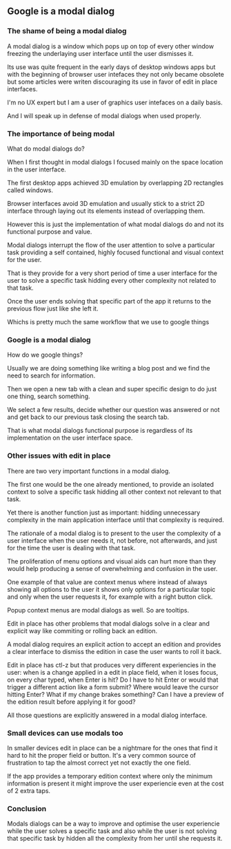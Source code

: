 ## Google is a modal dialog

### The shame of being a modal dialog

A modal dialog is a window which pops up on top of every other window freezing the
underlaying user interface until the user dismisses it.

Its use was quite frequent in the early days of desktop windows apps but with the
beginning of browser user intefaces they not only became obsolete but some articles
were writen discouraging its use in favor of edit in place interfaces.

I'm no UX expert but I am a user of graphics user intefaces on a daily basis.

And I will speak up in defense of modal dialogs when used properly.

### The importance of being modal

What do modal dialogs do?

When I first thought in modal dialogs I focused mainly on the space location
in the user interface.

The first desktop apps achieved 3D emulation by overlapping 2D rectangles called
windows.

Browser interfaces avoid 3D emulation and usually stick to a strict 2D interface
through laying out its elements instead of overlapping them.

However this is just the implementation of what modal dialogs do and not its functional
purpose and value.

Modal dialogs interrupt the flow of the user attention to solve a particular task providing
a self contained, highly focused functional and visual context for the user.

That is they provide for a very short period of time a user interface for the user
to solve a specific task hidding every other complexity not related to that task.

Once the user ends solving that specific part of the app it returns to the previous
flow just like she left it.

Whichs is pretty much the same workflow that we use to google things

### Google is a modal dialog

How do we google things?

Usually we are doing something like writing a blog post and we find the need to
search for information.

Then we open a new tab with a clean and super specific design to do just one thing,
search something.

We select a few results, decide whether our question was answered or not and get
back to our previous task closing the search tab.

That is what modal dialogs functional purpose is regardless of its implementation
on the user interface space.

### Other issues with edit in place

There are two very important functions in a modal dialog.

The first one would be the one already mentioned, to provide an isolated context
to solve a specific task hidding all other context not relevant to that task.

Yet there is another function just as important: hidding unnecessary complexity
in the main application interface until that complexity is required.

The rationale of a modal dialog is to present to the user the complexity of
a user interface when the user needs it, not before, not afterwards, and just for
the time the user is dealing with that task.

The proliferation of menu options and visual aids can hurt more than they would help
producing a sense of overwhelming and confusion in the user.

One example of that value are context menus where instead of always showing all options
to the user it shows only options for a particular topic and only when the user
requests it, for example with a right button click.

Popup context menus are modal dialogs as well. So are tooltips.

Edit in place has other problems that modal dialogs solve in a clear and explicit
way like commiting or rolling back an edition.

A modal dialog requires an explicit action to accept an edition and provides a clear
interface to dismiss the edition in case the user wants to roll it back.

Edit in place has ctl-z but that produces very different experiencies in the user: when is
a change applied in a edit in place field, when it loses focus, on every char typed,
when Enter is hit? Do I have to hit Enter or would that trigger a different action like
a form submit? Where would leave the cursor hitting Enter? What if my change brakes something?
Can I have a preview of the edition result before applying it for good?

All those questions are explicitly answered in a modal dialog interface.

### Small devices can use modals too

In smaller devices edit in place can be a nightmare for the ones that find it hard to
hit the proper field or button. It's a very common source of frustration to tap the almost correct
yet not exactly the one field.

If the app provides a temporary edition context where only the minimum information
is present it might improve the user experiencie even at the cost of 2 extra taps.

### Conclusion

Modals dialogs can be a way to improve and optimise the user experiencie while the
user solves a specific task and also while the user is not solving that specific
task by hidden all the complexity from her until she requests it.
